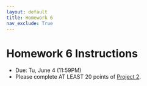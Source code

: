 ```yaml
---
layout: default
title: Homework 6
nav_exclude: True
---
```


# Homework 6 Instructions
* Due: Tu, June 4 (11:59PM)
* Please complete AT LEAST 20 points of <a href="/course-files/projects/project_02/README">Project 2</a>.
